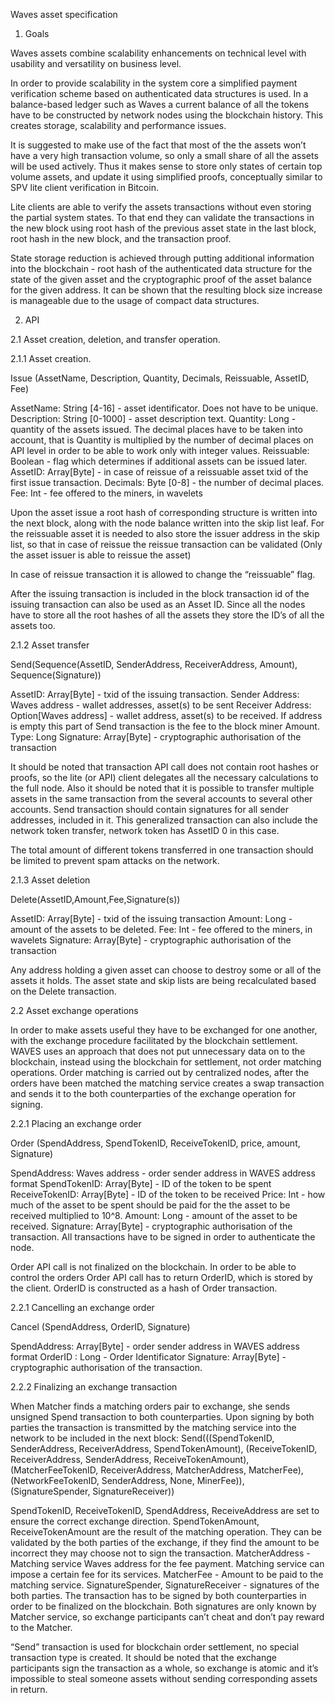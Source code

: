 ﻿Waves asset specification




1. Goals


Waves assets combine scalability enhancements on technical level with usability and versatility on business level. 


In order to provide scalability in the system core a simplified payment verification scheme based on authenticated data structures is used.  In a balance-based ledger such as Waves a current balance of all the tokens have to be constructed by network nodes using the blockchain history. This  creates storage, scalability and performance issues.


It is suggested to make use of the fact that most of the the assets won’t have a very high transaction volume, so only a small share of all the assets will be used actively.  Thus it makes sense to store only states of certain top volume assets, and update it using simplified proofs, conceptually similar to SPV lite client verification in Bitcoin.

 
Lite clients are able to verify the assets transactions without even storing the partial system states.
To that end they can validate the transactions in the new block using root hash of the previous asset state in the last block, root hash in the new block, and the transaction proof.


State storage reduction is achieved through putting additional information into the blockchain - root hash of the authenticated data structure for the state of the given asset and the cryptographic proof of the asset balance for the given address. It can be shown that the resulting block size increase is manageable due to the usage of compact data structures.



2. API


2.1  Asset creation, deletion, and transfer operation.


2.1.1 Asset creation.


Issue (AssetName, Description, Quantity, Decimals, Reissuable, AssetID, Fee) 


AssetName: String [4-16] - asset identificator. Does not have to be unique.
Description: String [0-1000] -  asset description text. 
Quantity: Long - quantity of the assets issued. The decimal places have to be taken into account, that is Quantity is multiplied by the number of decimal places on API level in order to be able to work only with integer values.
Reissuable: Boolean - flag which determines if additional assets can be issued later.
AssetID: Array[Byte] - in case of reissue of a reissuable asset txid of the first issue transaction.
Decimals: Byte [0-8] - the number of decimal places. 
Fee: Int - fee offered  to the miners, in wavelets


Upon the asset issue a root hash of corresponding structure is written into the next block, along with the node balance written into the skip list leaf. For the reissuable asset it is needed to also store the issuer address in the skip list, so that in case of reissue the reissue transaction can be validated (Only the asset issuer is able to reissue the asset)


In case of reissue transaction it is allowed to change the “reissuable” flag.


After the issuing transaction is included in the block transaction id of the issuing transaction can also be used as an Asset ID. Since all the nodes have to store all the root hashes of all the assets they store the ID’s of all the assets too.


2.1.2 Asset transfer


Send(Sequence(AssetID, SenderAddress, ReceiverAddress, Amount), Sequence(Signature))


AssetID: Array[Byte] - txid of the issuing transaction.
Sender Address: Waves address - wallet addresses, asset(s) to be sent
Receiver Address: Option[Waves address] - wallet address, asset(s) to be received. If address is empty this part of Send transaction is the fee to the block miner
Amount. Type: Long
Signature: Array[Byte] -  cryptographic authorisation of the transaction


It should be noted that transaction API call does not contain root hashes or proofs, so the lite (or API) client delegates all the necessary calculations to the full node. Also it should be noted that it is possible to transfer multiple assets in the same transaction from the several accounts to several other accounts. Send transaction should contain signatures for all sender addresses, included in it. This generalized transaction can also include the network token transfer, network token has AssetID 0 in this case.


The total amount of different tokens transferred in one transaction should be limited to prevent spam attacks on the network.


2.1.3 Asset deletion


Delete(AssetID,Amount,Fee,Signature(s))


AssetID: Array[Byte] - txid of the issuing transaction
Amount: Long - amount of the assets to be deleted.
Fee: Int - fee offered  to the miners, in wavelets
Signature: Array[Byte] -  cryptographic authorisation of the transaction


Any address holding a given asset can choose to destroy some or all of the assets it holds.
The asset state and skip lists are being recalculated based on the Delete transaction.


2.2 Asset exchange operations


In order to make assets useful they have to be exchanged for one another, with the exchange procedure facilitated by the blockchain settlement. WAVES uses an approach that does not put unnecessary data on to the blockchain, instead using the blockchain for settlement, not order matching operations. Order matching is carried out by centralized nodes, after the orders have been matched the matching service creates a swap transaction and sends it to the both counterparties of the exchange operation for signing.


2.2.1 Placing an exchange order


Order (SpendAddress, SpendTokenID, ReceiveTokenID, price, amount, Signature)


SpendAddress: Waves address - order sender address in WAVES address format
SpendTokenID: Array[Byte] - ID of the token to be spent
ReceiveTokenID: Array[Byte] - ID of the token to be received
Price: Int - how much of the asset to be spent should be paid for the the asset to be received multiplied to 10^8.
Amount: Long - amount of the asset to be received.
Signature: Array[Byte] -  cryptographic authorisation of the transaction. All transactions have to be signed in order to authenticate the node.  


Order API call is not finalized on the blockchain. In order to be able to control the orders Order API call has to return OrderID, which is stored by the client. OrderID is constructed as a hash of Order transaction.


2.2.1 Cancelling an exchange order


Cancel (SpendAddress, OrderID, Signature)


SpendAddress: Array[Byte] - order sender address in WAVES address format
OrderID : Long - Order Identificator
Signature: Array[Byte] -  cryptographic authorisation of the transaction. 




2.2.2 Finalizing an exchange transaction


When Matcher finds a matching orders pair to exchange, she sends unsigned Spend transaction to both counterparties. Upon signing by both parties the transaction is transmitted by the matching service into the network to be included in the next block:
Send(((SpendTokenID, SenderAddress, ReceiverAddress, SpendTokenAmount), (ReceiveTokenID, ReceiverAddress, SenderAddress, ReceiveTokenAmount), (MatcherFeeTokenID, ReceiverAddress, MatcherAddress, MatcherFee), (NetworkFeeTokenID, SenderAddress, None, MinerFee)), (SignatureSpender, SignatureReceiver))


SpendTokenID, ReceiveTokenID, SpendAddress, ReceiveAddress  are set to ensure the correct exchange direction.
SpendTokenAmount, ReceiveTokenAmount  are the result of the matching operation. They can be validated by the both parties of the exchange, if they find the amount to be incorrect they may choose not to sign the transaction.
MatcherAddress - Matching service Waves address for the fee payment. Matching service can impose a certain fee for its services.
MatcherFee - Amount to be paid to the matching service.
SignatureSpender, SignatureReceiver - signatures of the both parties. The transaction has to be signed by both counterparties in order to be finalized on the blockchain. Both signatures are only known by Matcher service, so exchange participants can’t cheat and don’t pay reward to the Matcher.


“Send” transaction is used for blockchain order settlement, no special transaction type is created. It should be noted that the exchange participants sign the transaction as a whole, so exchange is atomic and it’s impossible to steal someone assets without sending corresponding assets in return.
